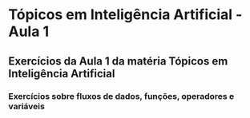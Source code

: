 # Tópicos em Inteligência Artificial - Aula 1

## Exercícios da Aula 1 da matéria Tópicos em Inteligência Artificial

### Exercícios sobre fluxos de dados, funções, operadores e variáveis
